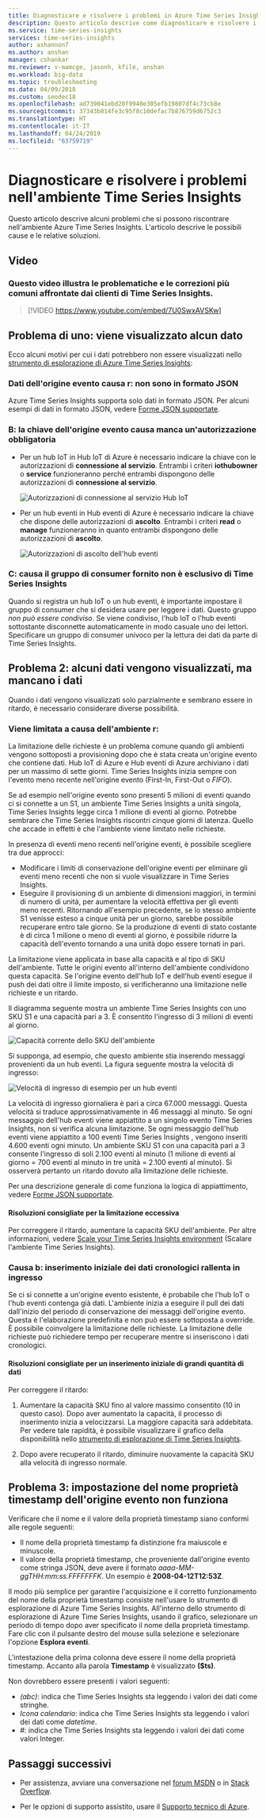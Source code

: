 ```yaml
---
title: Diagnosticare e risolvere i problemi in Azure Time Series Insights | Microsoft Docs
description: Questo articolo descrive come diagnosticare e risolvere i problemi più comuni riscontrati nell'ambiente Azure Time Series Insights.
ms.service: time-series-insights
services: time-series-insights
author: ashannon7
ms.author: anshan
manager: cshankar
ms.reviewer: v-mamcge, jasonh, kfile, anshan
ms.workload: big-data
ms.topic: troubleshooting
ms.date: 04/09/2018
ms.custom: seodec18
ms.openlocfilehash: ad739041ebd20f9940e305efb19807df4c73cb8e
ms.sourcegitcommit: 37343b814fe3c95f8c10defac7b876759d6752c3
ms.translationtype: HT
ms.contentlocale: it-IT
ms.lasthandoff: 04/24/2019
ms.locfileid: "63759719"
---
```

# <a name="diagnose-and-solve-issues-in-your-time-series-insights-environment"></a>Diagnosticare e risolvere i problemi nell'ambiente Time Series Insights

Questo articolo descrive alcuni problemi che si possono riscontrare nell'ambiente Azure Time Series Insights. L'articolo descrive le possibili cause e le relative soluzioni.

## <a name="video"></a>Video

### <a name="in-this-video-we-cover-common-time-series-insights-customer-challenges-and-mitigationsbr"></a>Questo video illustra le problematiche e le correzioni più comuni affrontate dai clienti di Time Series Insights.</br>

> [!VIDEO https://www.youtube.com/embed/7U0SwxAVSKw]

## <a name="problem-one-no-data-is-shown"></a>Problema di uno: viene visualizzato alcun dato

Ecco alcuni motivi per cui i dati potrebbero non essere visualizzati nello [strumento di esplorazione di Azure Time Series Insights](https://insights.timeseries.azure.com):

### <a name="cause-a-event-source-data-isnt-in-json-format"></a>Dati dell'origine evento causa r: non sono in formato JSON

Azure Time Series Insights supporta solo dati in formato JSON. Per alcuni esempi di dati in formato JSON, vedere [Forme JSON supportate](./how-to-shape-query-json.md).

### <a name="cause-b-the-event-source-key-is-missing-a-required-permission"></a>B: la chiave dell'origine evento causa manca un'autorizzazione obbligatoria

* Per un hub IoT in Hub IoT di Azure è necessario indicare la chiave con le autorizzazioni di **connessione al servizio**. Entrambi i criteri **iothubowner** o **service** funzioneranno perché entrambi dispongono delle autorizzazioni di **connessione al servizio**.

   ![Autorizzazioni di connessione al servizio Hub IoT](media/diagnose-and-solve-problems/iothub-serviceconnect-permissions.png)

* Per un hub eventi in Hub eventi di Azure è necessario indicare la chiave che dispone delle autorizzazioni di **ascolto**. Entrambi i criteri **read** o **manage** funzioneranno in quanto entrambi dispongono delle autorizzazioni di **ascolto**.

   ![Autorizzazioni di ascolto dell'hub eventi](media/diagnose-and-solve-problems/eventhub-listen-permissions.png)

### <a name="cause-c-the-consumer-group-provided-isnt-exclusive-to-time-series-insights"></a>C: causa il gruppo di consumer fornito non è esclusivo di Time Series Insights

Quando si registra un hub IoT o un hub eventi, è importante impostare il gruppo di consumer che si desidera usare per leggere i dati. Questo gruppo *non può essere condiviso*. Se viene condiviso, l'hub IoT o l'hub eventi sottostante disconnette automaticamente in modo casuale uno dei lettori. Specificare un gruppo di consumer univoco per la lettura dei dati da parte di Time Series Insights.

## <a name="problem-two-some-data-is-shown-but-data-is-missing"></a>Problema 2: alcuni dati vengono visualizzati, ma mancano i dati

Quando i dati vengono visualizzati solo parzialmente e sembrano essere in ritardo, è necessario considerare diverse possibilità.

### <a name="cause-a-your-environment-is-being-throttled"></a>Viene limitata a causa dell'ambiente r:

La limitazione delle richieste è un problema comune quando gli ambienti vengono sottoposti a provisioning dopo che è stata creata un'origine evento che contiene dati. Hub IoT di Azure e Hub eventi di Azure archiviano i dati per un massimo di sette giorni. Time Series Insights inizia sempre con l'evento meno recente nell'origine evento (First-In, First-Out o *FIFO*).

Se ad esempio nell'origine evento sono presenti 5 milioni di eventi quando ci si connette a un S1, un ambiente Time Series Insights a unità singola, Time Series Insights legge circa 1 milione di eventi al giorno. Potrebbe sembrare che Time Series Insights riscontri cinque giorni di latenza. Quello che accade in effetti è che l'ambiente viene limitato nelle richieste.

In presenza di eventi meno recenti nell'origine eventi, è possibile scegliere tra due approcci:

- Modificare i limiti di conservazione dell'origine eventi per eliminare gli eventi meno recenti che non si vuole visualizzare in Time Series Insights.
- Eseguire il provisioning di un ambiente di dimensioni maggiori, in termini di numero di unità, per aumentare la velocità effettiva per gli eventi meno recenti. Ritornando all'esempio precedente, se lo stesso ambiente S1 venisse esteso a cinque unità per un giorno, sarebbe possibile recuperare entro tale giorno. Se la produzione di eventi di stato costante è di circa 1 milione o meno di eventi al giorno, è possibile ridurre la capacità dell'evento tornando a una unità dopo essere tornati in pari.

La limitazione viene applicata in base alla capacità e al tipo di SKU dell'ambiente. Tutte le origini evento all'interno dell'ambiente condividono questa capacità. Se l'origine evento dell'hub IoT e dell'hub eventi esegue il push dei dati oltre il limite imposto, si verificheranno una limitazione nelle richieste e un ritardo.

Il diagramma seguente mostra un ambiente Time Series Insights con uno SKU S1 e una capacità pari a 3. È consentito l'ingresso di 3 milioni di eventi al giorno.

![Capacità corrente dello SKU dell'ambiente](media/diagnose-and-solve-problems/environment-sku-current-capacity.png)

Si supponga, ad esempio, che questo ambiente stia inserendo messaggi provenienti da un hub eventi. La figura seguente mostra la velocità di ingresso:

![Velocità di ingresso di esempio per un hub eventi](media/diagnose-and-solve-problems/eventhub-ingress-rate.png)

La velocità di ingresso giornaliera è pari a circa 67.000 messaggi. Questa velocità si traduce approssimativamente in 46 messaggi al minuto. Se ogni messaggio dell'hub eventi viene appiattito a un singolo evento Time Series Insights, non si verifica alcuna limitazione. Se ogni messaggio dell'hub eventi viene appiattito a 100 eventi Time Series Insights , vengono inseriti 4.600 eventi ogni minuto. Un ambiente SKU S1 con una capacità pari a 3 consente l'ingresso di soli 2.100 eventi al minuto (1 milione di eventi al giorno = 700 eventi al minuto in tre unità = 2.100 eventi al minuto). Si osserverà pertanto un ritardo dovuto alla limitazione delle richieste. 

Per una descrizione generale di come funziona la logica di appiattimento, vedere [Forme JSON supportate](./how-to-shape-query-json.md).

#### <a name="recommended-resolutions-for-excessive-throttling"></a>Risoluzioni consigliate per la limitazione eccessiva

Per correggere il ritardo, aumentare la capacità SKU dell'ambiente. Per altre informazioni, vedere [Scale your Time Series Insights environment](time-series-insights-how-to-scale-your-environment.md) (Scalare l'ambiente Time Series Insights).

### <a name="cause-b-initial-ingestion-of-historical-data-slows-ingress"></a>Causa b: inserimento iniziale dei dati cronologici rallenta in ingresso

Se ci si connette a un'origine evento esistente, è probabile che l'hub IoT o l'hub eventi contenga già dati. L'ambiente inizia a eseguire il pull dei dati dall'inizio del periodo di conservazione dei messaggi dell'origine evento. Questa è l'elaborazione predefinita e non può essere sottoposta a override. È possibile coinvolgere la limitazione delle richieste. La limitazione delle richieste può richiedere tempo per recuperare mentre si inseriscono i dati cronologici.

#### <a name="recommended-resolutions-for-large-initial-ingestion"></a>Risoluzioni consigliate per un inserimento iniziale di grandi quantità di dati

Per correggere il ritardo:

1. Aumentare la capacità SKU fino al valore massimo consentito (10 in questo caso). Dopo aver aumentato la capacità, il processo di inserimento inizia a velocizzarsi. La maggiore capacità sarà addebitata. Per vedere tale rapidità, è possibile visualizzare il grafico della disponibilità nello [strumento di esplorazione di Time Series Insights](https://insights.timeseries.azure.com). 

2. Dopo avere recuperato il ritardo, diminuire nuovamente la capacità SKU alla velocità di ingresso normale.

## <a name="problem-three-my-event-sources-timestamp-property-name-setting-doesnt-work"></a>Problema 3: impostazione del nome proprietà timestamp dell'origine evento non funziona

Verificare che il nome e il valore della proprietà timestamp siano conformi alle regole seguenti:

* Il nome della proprietà timestamp fa distinzione fra maiuscole e minuscole.
* Il valore della proprietà timestamp, che proveniente dall'origine evento come stringa JSON, deve avere il formato _aaaa-MM-ggTHH:mm:ss.FFFFFFFK_. Un esempio è **2008-04-12T12:53Z**.

Il modo più semplice per garantire l'acquisizione e il corretto funzionamento del nome della proprietà timestamp consiste nell'usare lo strumento di esplorazione di Azure Time Series Insights. All'interno dello strumento di esplorazione di Azure Time Series Insights, usando il grafico, selezionare un periodo di tempo dopo aver specificato il nome della proprietà timestamp. Fare clic con il pulsante destro del mouse sulla selezione e selezionare l'opzione **Esplora eventi**. 

L'intestazione della prima colonna deve essere il nome della proprietà timestamp. Accanto alla parola **Timestamp** è visualizzato **($ts)**.

Non dovrebbero essere presenti i valori seguenti:

- *(abc)*: indica che Time Series Insights sta leggendo i valori dei dati come stringhe.
- *Icona calendario*: indica che Time Series Insights sta leggendo i valori dei dati come *datetime*.
- *#*: indica che Time Series Insights sta leggendo i valori dei dati come valori Integer.

## <a name="next-steps"></a>Passaggi successivi

- Per assistenza, avviare una conversazione nel [forum MSDN](https://social.msdn.microsoft.com/Forums/home?forum=AzureTimeSeriesInsights) o in [Stack Overflow](https://stackoverflow.com/questions/tagged/azure-timeseries-insights).

- Per le opzioni di supporto assistito, usare il [Supporto tecnico di Azure](https://azure.microsoft.com/support/options/).
